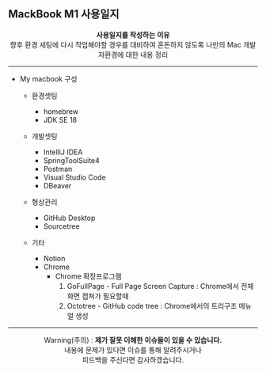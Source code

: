 ## MackBook M1 사용일지

<div align="center">
  <b>사용일지를 작성하는 이유</b><br/>
  향후 환경 세팅에 다시 작업해야할 경우를 대비하여 혼돈하지 않도록 나만의 Mac 개발자환경에 대한 내용 정리
</div>

---
  - My macbook 구성
    - 환경셋팅
      - homebrew
      - JDK SE 18
      
    - 개발셋팅
      - IntelliJ IDEA
      - SpringToolSuite4
      - Postman
      - Visual Studio Code
      - DBeaver
      
    - 형상관리
      - GitHub Desktop
      - Sourcetree

    - 기타
      - Notion 
      - Chrome
        - Chrome 확장프로그램
          1. GoFullPage - Full Page Screen Capture : Chrome에서 전체 화면 캡쳐가 필요할때 
          2. Octotree - GitHub code tree : Chrome에서의 트리구조 메뉴얼 생성

---

<div align="center">
  Warning(주의) : <b>제가 잘못 이해한 이슈들이 있을 수 있습니다. </b><br>
  내용에 문제가 있다면 이슈를 통해 알려주시거나 <br>
  피드백을 주신다면 감사하겠습니다.
</div>
